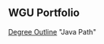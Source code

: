 ## WGU Portfolio

[Degree Outline](https://www.wgu.edu/online-it-degrees/software-development-bachelors-program.html) "Java Path"
